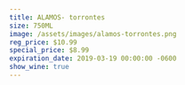 ```yaml
---
title: ALAMOS- torrontes
size: 750ML
image: /assets/images/alamos-torrontes.png
reg_price: $10.99
special_price: $8.99
expiration_date: 2019-03-19 00:00:00 -0600
show_wine: true
---
```


